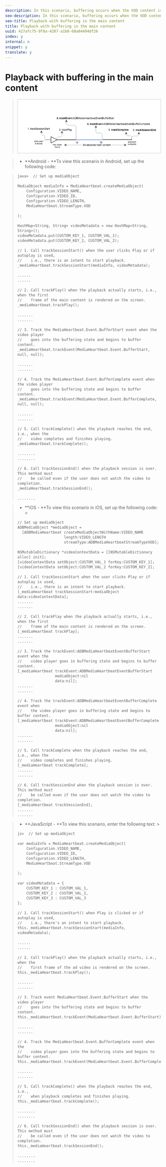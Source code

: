 ```yaml
---
description: In this scenario, buffering occurs when the VOD content is played back.
seo-description: In this scenario, buffering occurs when the VOD content is played back.
seo-title: Playback with buffering in the main content
title: Playback with buffering in the main content
uuid: 427afc75-9f8a-4207-a1b0-60a84494df26
index: y
internal: n
snippet: y
translate: y
---
```


# Playback with buffering in the main content


><a id="fig_E4644A6B9940403BA81AC82585C4C1D7"></a> ![](assets/buffer-regular-content.png) 

>
>* **Android - **To view this scenario in Android, set up the following code: 

>
>  ```
>  java>  // Set up mediaObject 
>   
>  MediaObject mediaInfo = MediaHeartbeat.createMediaObject( 
>      Configuration.VIDEO_NAME,  
>      Configuration.VIDEO_ID,  
>      Configuration.VIDEO_LENGTH,  
>      MediaHeartbeat.StreamType.VOD 
>   
>  ); 
>   
>  HashMap<String, String> videoMetadata = new HashMap<String, String>(); 
>  videoMetadata.put(CUSTOM_KEY_1, CUSTOM_VAL_1); 
>  videoMetadata.put(CUSTOM_KEY_2, CUSTOM_VAL_2); 
>   
>  // 1. Call trackSessionStart() when the user clicks Play or if autoplay is used,  
>  //    i.e., there is an intent to start playback. 
>  _mediaHeartbeat.trackSessionStart(mediaInfo, videoMetadata); 
>   
>  ...... 
>  ...... 
>   
>  // 2. Call trackPlay() when the playback actually starts, i.e., when the first  
>  //    frame of the main content is rendered on the screen. 
>  _mediaHeartbeat.trackPlay(); 
>   
>  ....... 
>  ....... 
>   
>  // 3. Track the MediaHeartbeat.Event.BufferStart event when the video player  
>  //    goes into the buffering state and begins to buffer content. 
>  _mediaHeartbeat.trackEvent(MediaHeartbeat.Event.BufferStart, null, null); 
>   
>  ....... 
>  ....... 
>   
>  // 4. Track the MediaHeartbeat.Event.BufferComplete event when the video player  
>  //    goes into the buffering state and begins to buffer content. 
>  _mediaHeartbeat.trackEvent(MediaHeartbeat.Event.BufferComplete, null, null); 
>   
>  ....... 
>  ....... 
>   
>  // 5. Call trackComplete() when the playback reaches the end, i.e., when the 
>  //    video completes and finishes playing. 
>  _mediaHeartbeat.trackComplete(); 
>   
>  ........ 
>  ........ 
>   
>  // 6. Call trackSessionEnd() when the playback session is over. This method must  
>  //    be called even if the user does not watch the video to completion. 
>  _mediaHeartbeat.trackSessionEnd(); 
>   
>  ........ 
>  
>  ```


>* **iOS - **To view this scenario in iOS, set up the following code: >
>  ```
>  // Set up mediaObject 
>  ADBMediaObject *mediaObject =  
>    [ADBMediaHeartbeat createMediaObjectWithName:VIDEO_NAME  
>                       length:VIDEO_LENGTH  
>                       streamType:ADBMediaHeartbeatStreamTypeVOD]; 
>     
>  NSMutableDictionary *videoContextData = [[NSMutableDictionary alloc] init]; 
>  [videoContextData setObject:CUSTOM_VAL_1 forKey:CUSTOM_KEY_1]; 
>  [videoContextData setObject:CUSTOM_VAL_2 forKey:CUSTOM_KEY_2]; 
>    
>  // 1. Call trackSessionStart when the user clicks Play or if autoplay is used,  
>  //    i.e., there is an intent to start playback. 
>  [_mediaHeartbeat trackSessionStart:mediaObject data:videoContextData]; 
>  ....... 
>  ....... 
>    
>  // 2. Call trackPlay when the playback actually starts, i.e., when the first  
>  //    frame of the main content is rendered on the screen. 
>  [_mediaHeartbeat trackPlay];  
>  ....... 
>  ....... 
>   
>  // 3. Track the trackEvent:ADBMediaHeartbeatEventBufferStart event when the  
>  //    video player goes in buffering state and begins to buffer content. 
>  [_mediaHeartbeat trackEvent:ADBMediaHeartbeatEventBufferStart  
>                   mediaObject:nil  
>                   data:nil]; 
>  ....... 
>  ....... 
>    
>  // 4. Track the trackEvent:ADBMediaHeartbeatEventBufferComplete event when  
>  //    the video player goes in buffering state and begins to buffer content. 
>  [_mediaHeartbeat trackEvent:ADBMediaHeartbeatEventBufferComplete  
>                   mediaObject:nil  
>                   data:nil]; 
>  ....... 
>  ....... 
>    
>  // 5. Call trackComplete when the playback reaches the end, i.e., when the 
>  //    video completes and finishes playing. 
>  [_mediaHeartbeat trackComplete]; 
>  ....... 
>  ....... 
>   
>  // 6. Call trackSessionEnd when the playback session is over. This method must  
>  //    be called even if the user does not watch the video to completion. 
>  [_mediaHeartbeat trackSessionEnd]; 
>  ....... 
>  ....... 
>  
>  ```


>* **JavaScript - **To view this scenario, enter the following text: >
>  ```
>  js>  // Set up mediaObject 
>   
>  var mediaInfo = MediaHeartbeat.createMediaObject( 
>      Configuration.VIDEO_NAME,  
>      Configuration.VIDEO_ID,  
>      Configuration.VIDEO_LENGTH,  
>      MediaHeartbeat.StreamType.VOD 
>   
>  ); 
>   
>  var videoMetadata = { 
>      CUSTOM_KEY_1 : CUSTOM_VAL_1,  
>      CUSTOM_KEY_2 : CUSTOM_VAL_2,  
>      CUSTOM_KEY_3 : CUSTOM_VAL_3 
>  }; 
>   
>  // 1. Call trackSessionStart() when Play is clicked or if autoplay is used,  
>  //    i.e., there's an intent to start playback. 
>  this._mediaHeartbeat.trackSessionStart(mediaInfo, videoMetadata); 
>   
>  ...... 
>  ...... 
>   
>  // 2. Call trackPlay() when the playback actually starts, i.e., when the  
>  //    first frame of the ad video is rendered on the screen. 
>  this._mediaHeartbeat.trackPlay(); 
>   
>  ....... 
>  ....... 
>   
>  // 3. Track event MediaHeartbeat.Event.BufferStart when the video player  
>  //    goes into the buffering state and begins to buffer content. 
>  this._mediaHeartbeat.trackEvent(MediaHeartbeat.Event.BufferStart); 
>   
>  ....... 
>  ....... 
>   
>  // 4. Track the MediaHeartbeat.Event.BufferComplete event when the  
>  //    video player goes into the buffering state and begins to buffer content. 
>  this._mediaHeartbeat.trackEvent(MediaHeartbeat.Event.BufferComplete); 
>   
>  ....... 
>  ....... 
>   
>  // 5. Call trackComplete() when the playback reaches the end, i.e.,  
>  //    when playback completes and finishes playing. 
>  this._mediaHeartbeat.trackComplete(); 
>   
>  ........ 
>  ........ 
>   
>  // 6. Call trackSessionEnd() when the playback session is over. This method must  
>  //    be called even if the user does not watch the video to completion. 
>  this._mediaHeartbeat.trackSessionEnd(); 
>   
>  ........ 
>  ........ 
>  
>  ```




